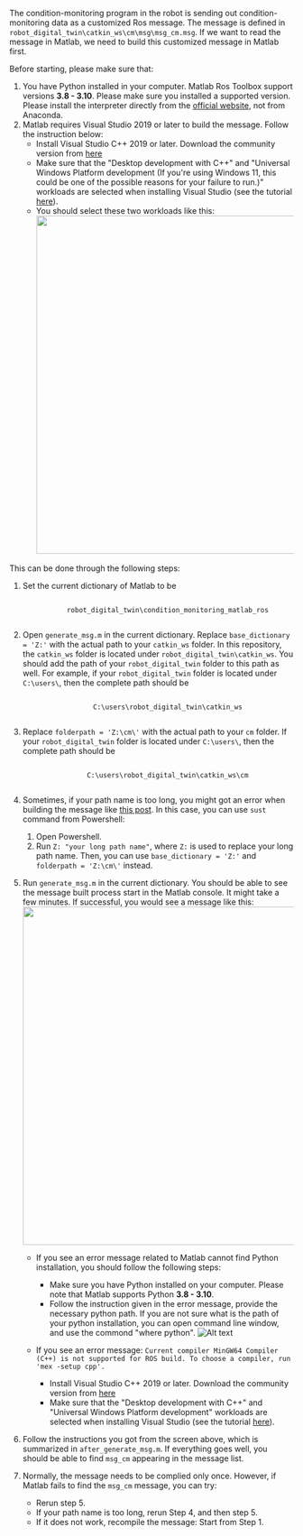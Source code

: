 The condition-monitoring program in the robot is sending out condition-monitoring data as a customized Ros message. The message is defined in ```robot_digital_twin\catkin_ws\cm\msg\msg_cm.msg```. If we want to read the message in Matlab, we need to build this customized message in Matlab first. 

Before starting, please make sure that:
1. You have Python installed in your computer. Matlab Ros Toolbox support versions **3.8 - 3.10**. Please make sure you installed a supported version. Please install the interpreter directly from the [official website](https://www.python.org/downloads/), not from Anaconda.
2. Matlab requires Visual Studio 2019 or later to build the message. Follow the instruction below:
    - Install Visual Studio C++ 2019 or later. Download the community version from [here](https://visualstudio.microsoft.com/thank-you-downloading-visual-studio/?sku=Community&channel=Release&version=VS2022&source=VSLandingPage&cid=2030&passive=false)
    - Make sure that the "Desktop development with C++" and  "Universal Windows Platform development (If you're using Windows 11, this could be one of the possible reasons for your failure to run.)" workloads are selected when installing Visual Studio (see the tutorial [here](https://learn.microsoft.com/en-us/visualstudio/install/install-visual-studio?view=vs-2022#step-4---choose-workloads)).
    - You should select these two workloads like this:
    <image src=screen_shots/workloads.png width=600></image>

This can be done through the following steps:

1. Set the current dictionary of Matlab to be
<p align="center">
    <code>
        robot_digital_twin\condition_monitoring_matlab_ros
    </code>
</p>

2. Open `generate_msg.m` in the current dictionary. Replace `base_dictionary = 'Z:'` with the actual path to your `catkin_ws` folder. In this repository, the `catkin_ws` folder is located under `robot_digital_twin\catkin_ws`. You should add the path of your `robot_digital_twin` folder to this path as well. For example, if your `robot_digital_twin` folder is located under `C:\users\`, then the complete path should be
<p align="center">
    <code>
        C:\users\robot_digital_twin\catkin_ws
    </code>
</p>

3. Replace `folderpath = 'Z:\cm\'` with the actual path to your `cm` folder. If your `robot_digital_twin` folder is located under `C:\users\`, then the complete path should be
<p align="center">
    <code>
        C:\users\robot_digital_twin\catkin_ws\cm
    </code>
</p>

4. Sometimes, if your path name is too long, you might got an error when building the message like [this post](https://fr.mathworks.com/matlabcentral/answers/1571318-why-does-rosgenmsg-in-ros-toolbox-fail-when-working-in-a-directory-with-a-long-absolute-path-name). In this case, you can use `sust` command from Powershell:
    1. Open Powershell.
    2. Run `Z: "your long path name"`, where `Z:` is used to replace your long path name. Then, you can use `base_dictionary = 'Z:'` and `folderpath = 'Z:\cm\'` instead.

5. Run `generate_msg.m` in the current dictionary. You should be able to see the message built process start in the Matlab console. It might take a few minutes. If successful, you would see a message like this:
<image src=screen_shots/build_msg_matlab.png width=600></image>

    - If you see an error message related to Matlab cannot find Python installation, you should follow the following steps:
        - Make sure you have Python installed on your computer. Please note that Matlab supports Python **3.8 - 3.10**.
        - Follow the instruction given in the error message, provide the necessary python path. If you are not sure what is the path of your python installation, you can open command line window, and use the commond "where python".
      ![Alt text](screen_shots/where_python.png)

    - If you see an error message: `Current compiler MinGW64 Compiler (C++) is not supported for ROS build. To choose a compiler, run 'mex -setup cpp'.` 
        - Install Visual Studio C++ 2019 or later. Download the community version from [here](https://visualstudio.microsoft.com/thank-you-downloading-visual-studio/?sku=Community&channel=Release&version=VS2022&source=VSLandingPage&cid=2030&passive=false)
        - Make sure that the "Desktop development with C++" and  "Universal Windows Platform development" workloads are selected when installing Visual Studio (see the tutorial [here](https://learn.microsoft.com/en-us/visualstudio/install/install-visual-studio?view=vs-2022#step-4---choose-workloads)).

6. Follow the instructions you got from the screen above, which is summarized in `after_generate_msg.m`. If everything goes well, you should be able to find `msg_cm` appearing in the message list.

7. Normally, the message needs to be complied only once. However, if Matlab fails to find the `msg_cm` message, you can try:
    - Rerun step 5.
    - If your path name is too long, rerun Step 4, and then step 5.
    - If it does not work, recompile the message: Start from Step 1.

